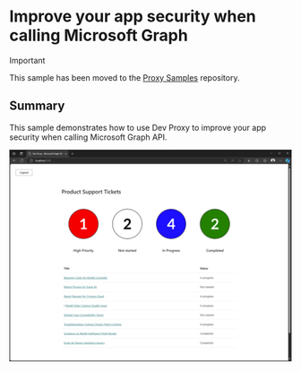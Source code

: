 # Improve your app security when calling Microsoft Graph

> [!IMPORTANT]
> This sample has been moved to the [Proxy Samples](https://github.com/pnp/proxy-samples/samples/improve-app-security-graph) repository.

## Summary

This sample demonstrates how to use Dev Proxy to improve your app security when calling Microsoft Graph API.

![Product support tickets web app showing a list of current support tickets and ticket type counts](./assets/web-app.png)

